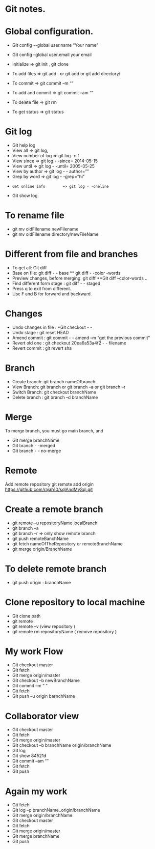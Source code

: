 # Git notes.

#  Global configuration.
-	Git config --global user.name “Your name”
-	Git config –global user.email your email

-  Initialize => git init , git clone
  
-	To add files             => git add .    or   git add <filename> or  git add directory/
-	To commit              => git commit –m “”
-	To add and commit  => git commit –am “”
-	To delete file            =>   git rm <filename>
-	To get status             =>   git status

# Git log
-	Git help log
-	View all                    => git log,
-	View number of log  => git log -n 1
-	View since                => git log - -since= 2014-05-15
-	View until                 => git log - -until= 2005-05-25
-	 View by author        => git log - - author=””
-	 Grep by word           => git log - -grep=”hi”
-	  Get online info        => git log - -oneline
-	 Git show log

# To rename file  
-	git mv oldFilename  newFilename  
-	 git mv oldFilename    directory/newFileName


# Different from file and branches 
-	To get all: Git diff
-	Base on file: git diff - - base <filename>
                        ** git diff - -color -words <filename>
-	Preview changes, before merging: git diff <sourcebarnch> <targetbranch>
                      **Git diff –color-words <branchName>.. <branchName>
-	 Find different form stage   :              git diff - - staged 
-	Press q to exit from different. 
-	Use F and B for forward and backward.

 # Changes    
-	Undo changes in file :  *Git checkout - - <filename> 
-	Undo stage                : git reset HEAD <filename>
-	Amend commit         : git commit - - amend –m “get the previous commit”
-	Revert old one           : git checkout 20ea6a53a4f2 - - filename
-	Revert commit           : git revert sha

# Branch 
-	Create branch: git branch nameOfbranch
-	View Branch:  git branch or git branch –a or git branch –r
-	Switch Branch:  git checkout branchName
-	Delete branch : git branch –d branchName

# Merge
To merge branch, you must go main branch, and 
-	Git merge branchName
-	Git branch - -merged
-	Git branch - - no-merge


# Remote
Add remote repository
   git remote add origin https://github.com/rajah10/sqlAndMySql.git



# Create a remote branch 

-	git remote –u repositoryName localBranch
-	git branch –a 
-	git branch –r => only show remote branch
-	git push remoteBanchName
-	git fetch nameOfTheRepository or remoteBranchName
-	git merge origin/BranchName


# To delete remote branch 

-	git push origin : branchName



# Clone repository to local machine

-	Git clone path
-	git remote
-	git remote –v  (view repository )
-	git remote rm repositoryName  ( remove repository )



# My work Flow
-	Git checkout master
-	Git fetch
-	Git merge origin/master
-	Git checkout –b newBranchName
-	Git commit –m “ “
-	Git fetch
-	Git push –u origin barnchName

# Collaborator view
-	Git checkout master
-	Git fetch
-	Git merge origin/master
-	Git checkout –b branchName origin/branchName
-	Git log
-	Git show 84521d
-	Git commit –am “”
-	Git fetch
-	Git push

 
# Again my work
-	Git fetch
-	Git log –p branchName..origin/branchName
-	Git merge origin/branchName
-	Git checkout master
-	Git fetch
-	Git merge origin/master
-	Git merge branchName
-	Git push



